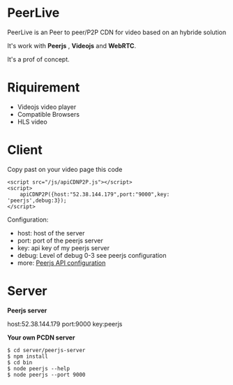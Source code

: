 PeerLive
====


PeerLive is an Peer to peer/P2P CDN for video based on an hybride solution

It's work with **Peerjs** , **Videojs** and **WebRTC**.

It's a prof of concept.


Riquirement 
==========

 - Videojs video player
 - Compatible Browsers
 - HLS video

Client
=====

Copy past on your video page this code

    
    <script src="/js/apiCDNP2P.js"></script>
    <script>
        apiCDNP2P({host:"52.38.144.179",port:"9000",key: 'peerjs',debug:3});
    </script>
    
Configuration:

 - host: host of the server
 - port: port of the peerjs server
 - key: api key of my peerjs server
 - debug: Level of debug 0-3 see peerjs configuration 
 - more: [Peerjs API configuration](http://peerjs.com/)

Server
=====

**Peerjs server**

host:52.38.144.179
port:9000
key:peerjs

**Your own PCDN server**

    $ cd server/peerjs-server
    $ npm install
    $ cd bin
    $ node peerjs --help
    $ node peerjs --port 9000